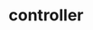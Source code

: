 ---
title: controller
template: topic.jade
tags: [ ]
description: instance of descendants of the Em.Controller
value: "Em.Controller.create( {} )"
highlight: true
---